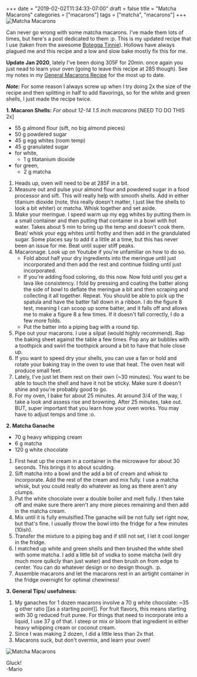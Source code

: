 +++
date = "2019-02-02T11:34:33-07:00"
draft = false
title = "Matcha Macarons"
categories = ["macarons"]
tags = ["matcha", "macarons"]
+++
![Matcha Macarons](https://farm8.staticflickr.com/7908/32518381727_eea7145abe_z.jpg)

Can never go wrong with some matcha macarons. I've made them lots of times, but here's a post dedicated to them :p. This is my updated recipe that I use (taken from the awesome [Botegga Tinnie](https://www.instagram.com/bottegatinnie/)). Hollows have always plagued me and this recipe and a low and slow bake mostly fix this for me. 

**Update Jan 2020**, lately I've been doing 305F for 20min. once again you just nead to learn your oven (going to leave this recipe at 285 though). See my notes in my [General Macarons Recipe](https://www.mariozeats.com/post/macarons/) for the most up to date.  

***Note:*** For some reason I always screw up when I try doing 2x the size of the recipe and then splitting in half to add flavorings, so for the white and green shells, I just made the recipe twice.

**1. Macaron Shells:**  *For about 12-14 1.5 inch macarons*  [NEED TO DO THIS 2x]

- 55 g almond flour (sift, no big almond pieces)  
- 50 g powdered sugar    
- 45 g egg whites (room temp)  
- 45 g granulated sugar  
- for white,
    - 1 g titatanium dioxide
- for green,
    - 2 g matcha

1. Heads up, oven will need to be at 285F in a bit. 
2. Measure out and pulse your almond flour and powdered sugar in a food processor and sift. This will really help with smooth shells. Add in either titanium dioxide (note, this really doesn't matter, I just like the shells to look a bit whiter) or matcha. Whisk together and set aside.  
3. Make your meringue. I speed warm up my egg whites by putting them in a small container and then putting that container in a bowl with hot water. Takes about 5 min to bring up the temp and doesn't cook them.  
Beat/ whisk your egg whites until frothy and then add in the grandulated sugar. Some places say to add it a little at a time, but this has never been an issue for me. Beat until super stiff peaks.  
4. Macaronage. Look up on Youtube if you're unfamiliar on how to do so.   
    - Fold about half your dry ingredients into the meringue until just incorporated and then add the rest and continue folding until just incorporated. 
    - If you're adding food coloring, do this now. Now fold until you get a lava like consistency. I fold by pressing and coating the batter along the side of bowl to deflate the meringue a bit and then scraping and collecting it all together. Repeat. You should be able to pick up the spatula and have the batter fall down in a ribbon. I do the figure 8 test, meaning I can scoop up some batter, and it falls off and allows me to make a figure 8 a few times. If it doesn't fall correctly, I do a few more folds.  
    - Put the batter into a piping bag with a round tip.    
5. Pipe out your macarons. I use a silpat (would highly recommend). Rap the baking sheet against the table a few times. Pop any air bubbles with a toothpick and swirl the toothpick around a bit to have that hole close up.   
6. If you want to speed dry your shells, you can use a fan or hold and rotate your baking tray in the oven to use that heat. The oven heat will produce small feet. 
7. Lately, I've just let them rest on their own (~30 minutes). You want to be able to touch the shell and have it not be sticky. Make sure it doesn't shine and you're probably good to go.   
6. For my oven, I bake for about 25 minutes. At around 3/4 of the way, I take a look and assess rise and browning. After 25 minutes, take out. BUT, super important that you learn how your oven works. You may have to adjust temps and time :o.  

**2. Matcha Ganache**  

- 70 g heavy whipping cream
- 6 g matcha   
- 120 g white chocolate      

1. First heat up the cream in a container in the microwave for about 30 seconds. This brings it to about sculding. 
2. Sift matcha into a bowl and the add a bit of cream and whisk to incorporate. Add the rest of the cream and mix fully. I use a matcha whisk, but you could really do whatever as long as there aren't any clumps.
3. Put the white chocolate over a double boiler and melt fully. I then take off and make sure there aren't any more pieces remaining and then add in the matcha cream.
4. Mix until it is fully emulsified.The ganache will be not fully set right now, but that's fine. I usually throw the bowl into the fridge for a few minutes (10ish).
5. Transfer the mixture to a piping bag and if still not set, I let it cool longer in the fridge.
6. I matched up white and green shells and then brushed the white shell with some matcha. I add a little bit of vodka to some matcha (will dry much more quikcly than just water) and then brush on from edge to center. You can do whatever design or no design though. :p.
8. Assemble macarons and let the macarons rest in an airtight container in the fridge overnight for optimal chewiness!   

**3. General Tips/ usefulness:**  
1. My ganaches for 1 dozen macarons involve a 70 g white chocolate: ~35 g other ratio [[as a starting point]]. For fruit flavors, this means starting with 30 g reduced fruit puree. For things that need to incorporate into a liquid, I use 37 g of that. I steep or mix or bloom that ingredient in either heavy whipping cream or coconut cream.       
2. Since I was making 2 dozen, I did a little less than 2x that.    
3. Macarons suck, but don't overmix, and learn your oven!  

![Matcha Macarons](https://farm8.staticflickr.com/7888/46736987294_4e5650d466_z.jpg)

Gluck!    
-Mario